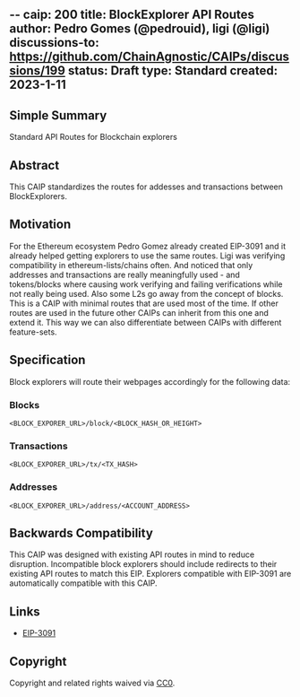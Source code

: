 --
caip: 200
title: BlockExplorer API Routes
author: Pedro Gomes (@pedrouid), ligi (@ligi)
discussions-to: https://github.com/ChainAgnostic/CAIPs/discussions/199
status: Draft
type: Standard
created: 2023-1-11
---

## Simple Summary

Standard API Routes for Blockchain explorers

## Abstract

This CAIP standardizes the routes for addesses and transactions between BlockExplorers.

## Motivation

For the Ethereum ecosystem Pedro Gomez already created EIP-3091 and it already helped getting explorers to use the same routes. Ligi was verifying compatibility in ethereum-lists/chains often. And noticed that only addresses and transactions are really meaningfully used - and tokens/blocks where causing work verifying and failing verifications while not really being used. Also some L2s go away from the concept of blocks.
This is a CAIP with minimal routes that are used most of the time. If other routes are used in the future other CAIPs can inherit from this one and extend it. This way we can also differentiate between CAIPs with different feature-sets.

## Specification

Block explorers will route their webpages accordingly for the following data:

### Blocks

`<BLOCK_EXPORER_URL>/block/<BLOCK_HASH_OR_HEIGHT>`

### Transactions

`<BLOCK_EXPORER_URL>/tx/<TX_HASH>`

### Addresses

`<BLOCK_EXPORER_URL>/address/<ACCOUNT_ADDRESS>`

## Backwards Compatibility

This CAIP was designed with existing API routes in mind to reduce disruption. Incompatible block explorers should include redirects to their existing API routes to match this EIP.
Explorers compatible with EIP-3091 are automatically compatible with this CAIP.

## Links

- [EIP-3091](https://eips.ethereum.org/EIPS/eip-3091)

## Copyright

Copyright and related rights waived
via [CC0](https://creativecommons.org/publicdomain/zero/1.0/).
